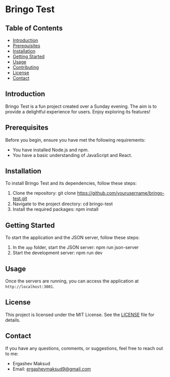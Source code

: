 # Bringo Test

## Table of Contents

- [Introduction](#introduction)
- [Prerequisites](#prerequisites)
- [Installation](#installation)
- [Getting Started](#getting-started)
- [Usage](#usage)
- [Contributing](#contributing)
- [License](#license)
- [Contact](#contact)

## Introduction

Bringo Test is a fun project created over a Sunday evening. The aim is to provide a delightful experience for users. Enjoy exploring its features!

## Prerequisites

Before you begin, ensure you have met the following requirements:

- You have installed Node.js and npm.
- You have a basic understanding of JavaScript and React.

## Installation

To install Bringo Test and its dependencies, follow these steps:

1. Clone the repository: git clone https://github.com/yourusername/bringo-test.git
2. Navigate to the project directory: cd bringo-test
3. Install the required packages: npm install

## Getting Started

To start the application and the JSON server, follow these steps:

1. In the `app` folder, start the JSON server: npm run json-server
2. Start the development server: npm run dev

## Usage

Once the servers are running, you can access the application at `http://localhost:3001`.

## License

This project is licensed under the MIT License. See the [LICENSE](LICENSE.md) file for details.

## Contact

If you have any questions, comments, or suggestions, feel free to reach out to me:

- Ergashev Maksud
- Email: ergashevmaksud9@gmail.com
